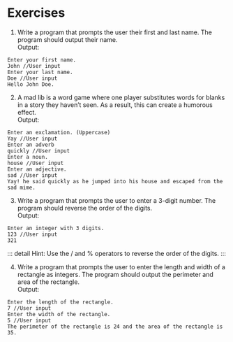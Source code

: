 # Exercises

1. Write a program that prompts the user their first and last name. The program should output their name.  
Output:
```
Enter your first name.
John //User input
Enter your last name.
Doe //User input
Hello John Doe.
```
2. A mad lib is a word game where one player substitutes words for blanks in a story they haven’t seen. As a result, this can create a humorous effect.  
Output:
```
Enter an exclamation. (Uppercase)
Yay //User input
Enter an adverb
quickly //User input
Enter a noun.
house //User input
Enter an adjective.
sad //User input
Yay! he said quickly as he jumped into his house and escaped from the sad mime.
```
3. Write a program that prompts the user to enter a 3-digit number.  The program should reverse the order of the digits.  
Output:
```
Enter an integer with 3 digits.
123 //User input
321
```
::: detail Hint:
Use the / and % operators to reverse the order of the digits.
:::

4. Write a program that prompts the user to enter the length and width of a rectangle as integers.  The program should output the perimeter and area of the rectangle.  
Output:
```
Enter the length of the rectangle.
7 //User input
Enter the width of the rectangle.
5 //User input
The perimeter of the rectangle is 24 and the area of the rectangle is 35.
```